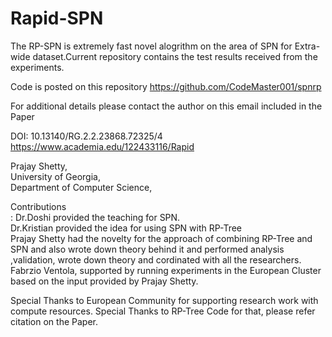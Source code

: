 # Rapid-SPN

The RP-SPN is extremely fast novel alogrithm on the area of SPN for Extra-wide dataset.Current repository contains the test results received from the experiments.

Code is posted on this repository
https://github.com/CodeMaster001/spnrp


For additional details please contact the author on this email included in the Paper

DOI: 10.13140/RG.2.2.23868.72325/4
https://www.academia.edu/122433116/Rapid

Prajay Shetty, <br>
University of Georgia, <br>
Department of Computer Science, <br>


Contributions </br>:
Dr.Doshi provided the teaching for SPN. </br>
Dr.Kristian provided the idea for using SPN with RP-Tree </br>
Prajay Shetty had the novelty for the approach of combining RP-Tree and SPN and also wrote down theory behind it and performed analysis ,validation, wrote down theory and  cordinated with all the researchers. </br>
Fabrzio Ventola, supported by running experiments in the European Cluster based on the input provided by Prajay Shetty. </br>

Special Thanks to European Community for supporting research work with compute resources. Special Thanks to RP-Tree Code for that, please refer citation on the Paper.

